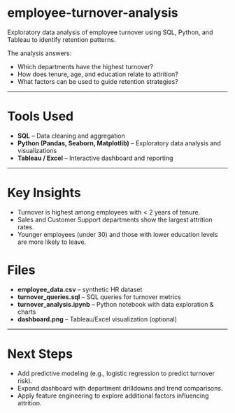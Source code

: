 # employee-turnover-analysis
Exploratory data analysis of employee turnover using SQL, Python, and Tableau to identify retention patterns.

The analysis answers:
- Which departments have the highest turnover?
- How does tenure, age, and education relate to attrition?
- What factors can be used to guide retention strategies?

---

# Tools Used
- **SQL** – Data cleaning and aggregation  
- **Python (Pandas, Seaborn, Matplotlib)** – Exploratory data analysis and visualizations  
- **Tableau / Excel** – Interactive dashboard and reporting  

---

# Key Insights
- Turnover is highest among employees with < 2 years of tenure.  
- Sales and Customer Support departments show the largest attrition rates.  
- Younger employees (under 30) and those with lower education levels are more likely to leave.

# Files
- **employee_data.csv** – synthetic HR dataset  
- **turnover_queries.sql** – SQL queries for turnover metrics  
- **turnover_analysis.ipynb** – Python notebook with data exploration & charts  
- **dashboard.png** – Tableau/Excel visualization (optional)  

---

# Next Steps
- Add predictive modeling (e.g., logistic regression to predict turnover risk).  
- Expand dashboard with department drilldowns and trend comparisons.  
- Apply feature engineering to explore additional factors influencing attrition.  


